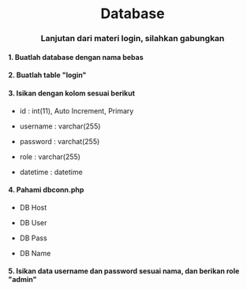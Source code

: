 <p align="center">
    <h1 align="center">Database</h1>
    <h3 align="center">Lanjutan dari materi login, silahkan gabungkan</h3>
</p>
      
#### 1. Buatlah database dengan nama bebas
#### 2. Buatlah table "login"
#### 3. Isikan dengan kolom sesuai berikut
- <p>id : int(11), Auto Increment, Primary</p>
- <p>username : varchar(255)</p>
- <p>password : varchat(255)</p>
- <p>role : varchar(255)</p>
- <p>datetime : datetime</p>
#### 4. Pahami dbconn.php
- <p>DB Host</p>
- <p>DB User</p>
- <p>DB Pass</p>
- <p>DB Name</p>
#### 5. Isikan data username dan password sesuai nama, dan berikan role "admin"
